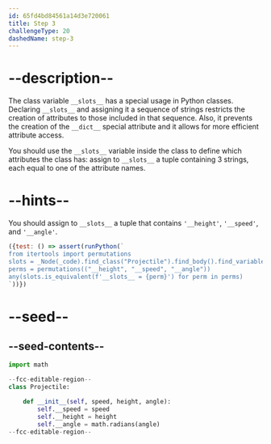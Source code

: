 ```yaml
---
id: 65fd4bd84561a14d3e720061
title: Step 3
challengeType: 20
dashedName: step-3
---
```


# --description--

The class variable `__slots__` has a special usage in Python classes. Declaring `__slots__` and assigning it a sequence of strings restricts the creation of attributes to those included in that sequence. Also, it prevents the creation of the `__dict__` special attribute and it allows for more efficient attribute access.

You should use the `__slots__` variable inside the class to define which attributes the class has: assign to `__slots__` a tuple containing 3 strings, each equal to one of the attribute names.

# --hints--

You should assign to `__slots__` a tuple that contains `'__height'`, `'__speed'`, and `'__angle'`.

```js
({test: () => assert(runPython(`
from itertools import permutations
slots = _Node(_code).find_class("Projectile").find_body().find_variable("__slots__")
perms = permutations(("__height", "__speed", "__angle"))
any(slots.is_equivalent(f'__slots__ = {perm}') for perm in perms)
`))})

```

# --seed--

## --seed-contents--

```py
import math

--fcc-editable-region--
class Projectile:

    def __init__(self, speed, height, angle):
        self.__speed = speed
        self.__height = height
        self.__angle = math.radians(angle)
--fcc-editable-region--
```
